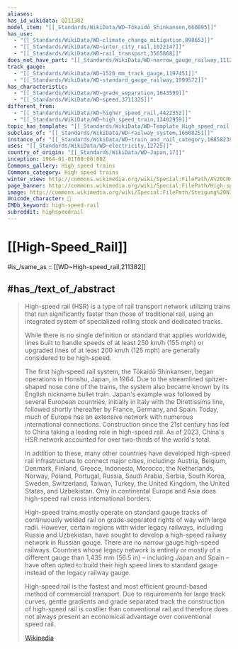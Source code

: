 ```yaml
---
aliases:
has_id_wikidata: Q211382
model_item: "[[_Standards/WikiData/WD~Tōkaidō_Shinkansen,660895]]"
has_use:
  - "[[_Standards/WikiData/WD~climate_change_mitigation,898653]]"
  - "[[_Standards/WikiData/WD~inter_city_rail,1022147]]"
  - "[[_Standards/WikiData/WD~rail_transport,3565868]]"
does_not_have_part: "[[_Standards/WikiData/WD~narrow_gauge_railway,1112477]]"
track_gauge:
  - "[[_Standards/WikiData/WD~1520_mm_track_gauge,1197451]]"
  - "[[_Standards/WikiData/WD~standard_gauge_railway,1999572]]"
has_characteristic:
  - "[[_Standards/WikiData/WD~grade_separation,1643599]]"
  - "[[_Standards/WikiData/WD~speed,3711325]]"
different_from:
  - "[[_Standards/WikiData/WD~higher_speed_rail,4422352]]"
  - "[[_Standards/WikiData/WD~high_speed_train,13402959]]"
topic_has_template: "[[_Standards/WikiData/WD~Template_High_speed_rail,6279565]]"
subclass_of: "[[_Standards/WikiData/WD~railway_system,16608251]]"
instance_of: "[[_Standards/WikiData/WD~train_and_rail_category,16858238]]"
uses: "[[_Standards/WikiData/WD~electricity,12725]]"
country_of_origin: "[[_Standards/WikiData/WD~Japan,17]]"
inception: 1964-01-01T00:00:00Z
Commons_gallery: High speed trains
Commons_category: High speed trains
winter_view: http://commons.wikimedia.org/wiki/Special:FilePath/A%20CRH380BL%20passes%20near%20Jinhuadong%20Railway%20Station.JPG
page_banner: http://commons.wikimedia.org/wiki/Special:FilePath/High-speed-rail-banner-01.jpg
image: http://commons.wikimedia.org/wiki/Special:FilePath/Steigung%20NIM.jpg
Unicode_character: 🚄
IMDb_keyword: high-speed-rail
subreddit: highspeedrail
---
```


# [[High-Speed_Rail]] 

#is_/same_as :: [[WD~High-speed_rail,211382]] 

## #has_/text_of_/abstract 

> High-speed rail (HSR) is a type of rail transport network 
> utilizing trains that run significantly faster than those of traditional rail, 
> using an integrated system of specialized rolling stock and dedicated tracks. 
> 
> While there is no single definition or standard that applies worldwide, 
> lines built to handle speeds of at least 250 km/h (155 mph) 
> or upgraded lines of at least 200 km/h (125 mph) are generally considered to be high-speed.
>
> The first high-speed rail system, the Tōkaidō Shinkansen, began operations in Honshu, Japan, in 1964. Due to the streamlined spitzer-shaped nose cone of the trains, the system also became known by its English nickname bullet train. Japan's example was followed by several European countries, initially in Italy with the Direttissima line, followed shortly thereafter by France, Germany, and Spain. Today, much of Europe has an extensive network with numerous international connections. Construction since the 21st century has led to China taking a leading role in high-speed rail. As of 2023, China's HSR network accounted for over two-thirds of the world's total.
>
> In addition to these, many other countries have developed high-speed rail infrastructure to connect major cities, including: Austria, Belgium, Denmark, Finland, Greece, Indonesia, Morocco, the Netherlands, Norway, Poland, Portugal, Russia, Saudi Arabia, Serbia, South Korea, Sweden, Switzerland, Taiwan, Turkey, the United Kingdom, the United States, and Uzbekistan. Only in continental Europe and Asia does high-speed rail cross international borders.
>
> High-speed trains mostly operate on standard gauge tracks of continuously welded rail on grade-separated rights of way with large radii. However, certain regions with wider legacy railways, including Russia and Uzbekistan, have sought to develop a high-speed railway network in Russian gauge. There are no narrow gauge high-speed railways. Countries whose legacy network is entirely or mostly of a different gauge than 1,435 mm (56.5 in) – including Japan and Spain – have often opted to build their high speed lines to standard gauge instead of the legacy railway gauge.
>
> High-speed rail is the fastest and most efficient ground-based method of commercial transport. Due to requirements for large track curves, gentle gradients and grade separated track the construction of high-speed rail is costlier than conventional rail and therefore does not always present an economical advantage over conventional speed rail.
>
> [Wikipedia](https://en.wikipedia.org/wiki/High-speed%20rail) 

